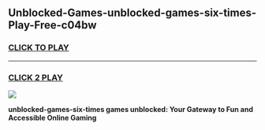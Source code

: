 
## Unblocked-Games-unblocked-games-six-times-Play-Free-c04bw
<h3>
<a href="https://premium76.site?title=unblocked-games-six-times&ref=21A">CLICK TO PLAY</a></h3>
<hr>

<h3>
<a href="https://premium76.site?title=unblocked-games-six-times&ref=21A">CLICK 2 PLAY</a>
  
</h3>

<a href="https://premium76.site?title=unblocked-games-six-times&ref=21A"><img src="https://clearcache.store/games.png"></a>


**unblocked-games-six-times games unblocked: Your Gateway to Fun and Accessible Online Gaming**
